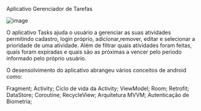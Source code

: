 Aplicativo Gerenciador de Tarefas

![image](https://github.com/user-attachments/assets/35188be4-d9dd-4715-9b46-9eff5fd10561)

O aplicativo Tasks  ajuda o usuário a  gerenciar as suas atividades permitindo cadastro, login próprio, adicionar,remover, editar  e selecionar a prioridade de uma atividade. Além de filtrar quais atividades foram feitas, quais foram expiradas e quais são as próximas a vencer pelo periodo informado pelo próprio usuário.

O desensolvimento do aplicativo abrangeu vários conceitos de android como:

Fragment;
Activity;
Ciclo de vida da Activity;
ViewModel;
Room;
Retrofit;
DataStore;
Coroutine;
RecycleView;
Arquitetura MVVM;
Autenticação de Biometria;
